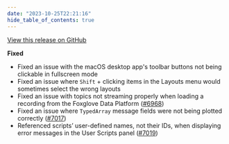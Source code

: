 ```yaml
---
date: "2023-10-25T22:21:16"
hide_table_of_contents: true
---
```

[View this release on GitHub](https://github.com/foxglove/studio/releases/tag/v1.74.2)

**Fixed**

- Fixed an issue with the macOS desktop app's toolbar buttons not being clickable in fullscreen mode 
- Fixed an issue where `Shift` + clicking items in the Layouts menu would sometimes select the wrong layouts
- Fixed an issue with topics not streaming properly when loading a recording from the Foxglove Data Platform ([#6968](https://github.com/foxglove/studio/pull/6968))
- Fixed an issue where `TypedArray` message fields were not being plotted correctly ([#7017](https://github.com/foxglove/studio/pull/7017))
- Referenced scripts’ user-defined names, not their IDs, when displaying error messages in the User Scripts panel ([#7019](https://github.com/foxglove/studio/pull/7019))